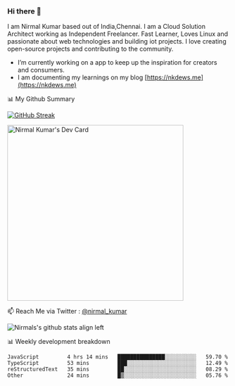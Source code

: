### Hi there 👋

 I am Nirmal Kumar based out of India,Chennai. I am a Cloud Solution Architect working as Independent Freelancer. Fast Learner, Loves Linux and passionate about web technologies and building iot projects. I love creating open-source projects and contributing to the community.

- I’m currently working on a app to keep up the inspiration for creators and consumers.
- I am documenting my learnings on my blog [https://nkdews.me](https://nkdews.me)


📊 My Github Summary

[![GitHub Streak](https://github-readme-streak-stats.herokuapp.com?user=nk-gears&theme=dark&hide_border=true&date_format=M%20j%5B%2C%20Y%5D)](https://git.io/streak-stats)

<a href="https://app.daily.dev/nirmal_kumar"><img src="https://api.daily.dev/devcards/a16cfcf02d384b16b41de71ce4d1d811.png?r=8ve" width="400" alt="Nirmal Kumar's Dev Card"/></a>

📫 Reach Me via  Twitter : [@nirmal_kumar](https://twitter.com/nirmal_kumar)

![Nirmals's github stats align left](https://github-readme-stats.vercel.app/api?username=nk-gears&show_icons=true)


📊 Weekly development breakdown

<!--START_SECTION:waka-->

```text
JavaScript         4 hrs 14 mins   ███████████████░░░░░░░░░░   59.70 %
TypeScript         53 mins         ███░░░░░░░░░░░░░░░░░░░░░░   12.49 %
reStructuredText   35 mins         ██░░░░░░░░░░░░░░░░░░░░░░░   08.29 %
Other              24 mins         █▒░░░░░░░░░░░░░░░░░░░░░░░   05.76 %
```

<!--END_SECTION:waka-->


